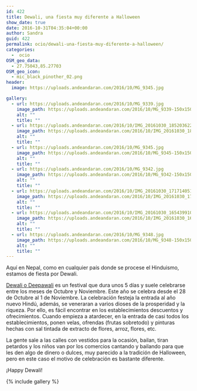 ```yaml
---
id: 422
title: Dewali, una fiesta muy diferente a Halloween
show_date: true
date: 2016-10-31T04:35:04+00:00
author: Sandra
guid: 422
permalink: ocio/dewali-una-fiesta-muy-diferente-a-halloween/
categories:
  -  ocio
OSM_geo_data:
  - 27.75043,85.27703
OSM_geo_icon:
  - mic_black_pinother_02.png
header:
  image: https://uploads.andeandaran.com/2016/10/MG_9345.jpg

gallery:
  - url: https://uploads.andeandaran.com/2016/10/MG_9339.jpg
    image_path: https://uploads.andeandaran.com/2016/10/MG_9339-150x150.jpg
    alt: ""
    title: ""
  - url: https://uploads.andeandaran.com/2016/10/IMG_20161030_1852036221.jpg
    image_path: https://uploads.andeandaran.com/2016/10/IMG_20161030_1852036221-150x150.jpg
    alt: ""
    title: ""
  - url: https://uploads.andeandaran.com/2016/10/MG_9345.jpg
    image_path: https://uploads.andeandaran.com/2016/10/MG_9345-150x150.jpg
    alt: ""
    title: ""
  - url: https://uploads.andeandaran.com/2016/10/MG_9342.jpg
    image_path: https://uploads.andeandaran.com/2016/10/MG_9342-150x150.jpg
    alt: ""
    title: ""
  - url: https://uploads.andeandaran.com/2016/10/IMG_20161030_1717140511.jpg
    image_path: https://uploads.andeandaran.com/2016/10/IMG_20161030_1717140511-150x150.jpg
    alt: ""
    title: ""
  - url: https://uploads.andeandaran.com/2016/10/IMG_20161030_1654399101-e1477887739226.jpg
    image_path: https://uploads.andeandaran.com/2016/10/IMG_20161030_1654399101-e1477887739226-150x150.jpg
    alt: ""
    title: "" 
  - url: https://uploads.andeandaran.com/2016/10/MG_9348.jpg
    image_path: https://uploads.andeandaran.com/2016/10/MG_9348-150x150.jpg
    alt: ""
    title: ""
---
```

Aquí en Nepal, como en cualquier país donde se procese el Hinduismo, estamos de fiesta por Dewali.

[Dewali o Deepawali](https://es.wikipedia.org/wiki/Diwali) es un festival que dura unos 5 días y suele celebrarse entre los meses de Octubre y Noviembre. Este año se celebra desde el 28 de Octubre al 1 de Noviembre. La celebración festeja la entrada al año nuevo Hindú, además, se veneraran a varios dioses de la prosperidad y la riqueza. Por ello, es fácil encontrar en los establecimientos descuentos y ofrecimientos. Cuando empieza a atardecer, en la entrada de casi todos los establecimientos, ponen velas, ofrendas (frutas sobretodo) y pinturas hechas con sal tintada de extracto de flores, arroz, flores, etc.

La gente sale a las calles con vestidos para la ocasión, bailan, tiran petardos y los niños van por los comercios cantando y bailando para que les den algo de dinero o dulces, muy parecido a la tradición de Halloween, pero en este caso el motivo de celebración es bastante diferente.

¡Happy Dewali!    
    
 {% include gallery %}
          